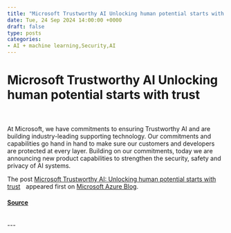 ```yaml
---
title: "Microsoft Trustworthy AI Unlocking human potential starts with trust"
date: Tue, 24 Sep 2024 14:00:00 +0000
draft: false
type: posts
categories: 
- AI + machine learning,Security,AI
---
```

# Microsoft Trustworthy AI Unlocking human potential starts with trust

<br/>

<br/>
At Microsoft, we have commitments to ensuring Trustworthy AI and are building industry-leading supporting technology. Our commitments and capabilities go hand in hand to make sure our customers and developers are protected at every layer. Building on our commitments, today we are announcing new product capabilities to strengthen the security, safety and privacy of AI systems.

The post [Microsoft Trustworthy AI: Unlocking human potential starts with trust](https://blogs.microsoft.com/blog/2024/09/24/microsoft-trustworthy-ai-unlocking-human-potential-starts-with-trust/)    appeared first on [Microsoft Azure Blog](https://azure.microsoft.com/en-us/blog).

#### [Source](https://blogs.microsoft.com/blog/2024/09/24/microsoft-trustworthy-ai-unlocking-human-potential-starts-with-trust/)

<br/>
---
